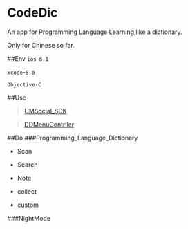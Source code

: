 # CodeDic

An app for Programming Language Learning,like a dictionary.

Only for Chinese so far.

##Env
`ios`-`6.1`

`xcode`-`5.0`

`Objective-C`

##Use
>[UMSocial_SDK](http://www.umeng.com)

>[DDMenuContrller](https://github.com/JPluto/DDMenuController)

##Do
###Programming_Language_Dictionary

* Scan

* Search

* Note

* collect

* custom

###NightMode
